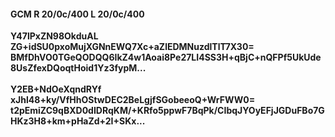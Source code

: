 #### GCM R 20/0c/400 L 20/0c/400
**Y47lPxZN98OkduAL**<br/>**ZG+idSU0pxoMujXGNnEWQ7Xc+aZlEDMNuzdlTlT7X30=**<br/>**BMfDhVO0TGeQODQQ6IkZ4w1Aoai8Pe27LI4SS3H+qBjC+nQFPf5UkUde8UsZfexDQoqtHoid1Yz3fypM...**<br/><br/>
**Y2EB+NdOeXqndRYf**<br/>**xJhl48+ky/VfHhOStwDEC2BeLgjfSGobeeoQ+WrFWW0=**<br/>**t2pEmiZC9qBXD0dIDRqKM/+KRfo5ppwF7BqPk/CIbqJYOyEFjJGDuFBo7GHKz3H8+km+pHaZd+2I+SKx...**